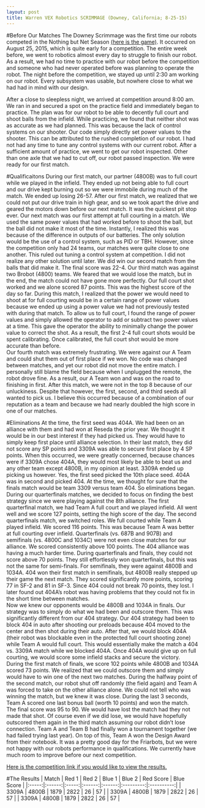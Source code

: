 ```yaml
---
layout: post
title: Warren VEX Robotics SCRIMMAGE (Downey, California; 8-25-15)
---
```

#Before Our Matches
The Downey Scrimmage was the first time our robots competed in the Nothing but Net Season [(here is the game)](https://www.youtube.com/watch?v=A8daR6qBw3M).  It occurred on August 25, 2015, which is quite early for a competition.  The entire week before, we went to robotics almost every day to struggle to finish our robot.  As a result, we had no time to practice with our robot before the competition and someone who had never operated before was planning to operate the robot.  The night before the competition, we stayed up until 2:30 am working on our robot.  Every subsystem was usable, but nowhere close to what we had had in mind with our design.

After a close to sleepless night, we arrived at competition around 8:00 am.  We ran in and secured a spot on the practice field and immediately began to practice.  The plan was for our robot to be able to decently full court and shoot balls from the infield.  While practicing, we found that neither shot was as accurate as we had planned.  This was because the lack of control systems on our shooter.  Our code simply directly set power values to the shooter.  This can be attributed to the rushed completion of our robot.  I had not had any time to tune any control systems with our current robot.  After a sufficient amount of practice, we went to get our robot inspected.  Other than one axle that we had to cut off, our robot passed inspection.  We were ready for our first match.

#Qualificaitons
During our first match, our partner (4800B) was to full court while we played in the infield.  They ended up not being able to full court and our drive kept burning out so we were immobile during much of the match.  We ended up losing 26-57.  After our first match, we realized that we could not put our drive train in high gear, and so we took apart the drive and geared the motors down before our next match.  It was the quickest pit stop ever.
Our next match was our first attempt at full courting in a match.  We used the same power values that had worked before to shoot the ball, but the ball did not make it most of the time.  Instantly, I realized this was because of the difference in outputs of our batteries. The only solution would be the use of a control system, such as PID or TBH. However, since the competition only had 24 teams, our matches were quite close to one another.  This ruled out tuning a control system at competition.  I did not realize any other solution until later.  We did win our second match from the balls that did make it. The final score was 22-4.
Our third match was against two Brobot (4800) teams.  We feared that we would lose the match, but in the end, the match could not have gone more perfectly.  Our full court shot worked and we alone scored 87 points.  This was the highest score of the day so far.  During this match, I realized that the power we would need to shoot at for full courting would be in a certain range of power values because we ended up using a power value we had not previously tested with during that match.  To allow us to full court, I found the range of power values and simply allowed the operator to add or subtract two power values at a time.  This gave the operator the ability to minimally change the power value to correct the shot.  As a result, the first 2-4 full court shots would be spent calibrating.  Once calibrated, the full court shot would be more accurate than before.   
Our fourth match was extremely frustrating.  We were against our A Team and could shut them out of first place if we won.  No code was changed between matches, and yet our robot did not move the entire match.  I personally still blame the field because when I unplugged the remote, the robot drove fine.  As a result, our A Team won and was on the road to finishing in first.  After this match, we were not in the top 8 because of our unluckiness.  Despite that however, the first, second, and third seeds all wanted to pick us.  I believe this occurred because of a combination of our reputation as a team and because we had nearly doubled the high score in one of our matches.

#Eliminations
At the time, the first seed was 404A.  We had been on an alliance with them and had won at Reseda the prior year.  We thought it would be in our best interest if they had picked us.  They would have to simply keep first place until alliance selection.  In their last match, they did not score any SP points and 3309A was able to secure first place by 4 SP points.  When this occurred, we were greatly concerned, because chances were if 3309A chose 404A, they would most likely be able to beat us and any other team except 4800B, in my opinion at least.  3309A ended up picking us however.  Yes, the first seed picked the 10th place seed. 
404A was in second and picked 404.  At the time, we thought for sure that the finals match would be team 3309 versus team 404.  So eliminations began.  During our quarterfinals matches, we decided to focus on finding the best strategy since we were playing against the 8th alliance.  The first quarterfinal match, we had Team A full court and we played infield.  All went well and we score 127 points, setting the high score of the day.  The second quarterfinals match, we switched roles.  We full courted while Team A played infield.  We scored 116 points.  This was because Team A was better at full courting over infield. Quarterfinals (vs. 687B and 907B) and semifinals (vs. 4800C and 1034C) were not even close matches for our alliance.  We scored consistently above 100 points.  The 404 alliance was having a much harder time.  During quarterfinals and finals, they could not score above 70 points. They still effortlessly won quarterfinals, but this was not the same for semi-finals. For semifinals, they were against 4800B and 1034A.  404 won their first match in semifinals, but 4800B really stepped up their game the next match.  They scored significantly more points, scoring 77 in SF-2 and 81 in SF-3.  Since 404 could not break 70 points, they lost.  I later found out 404A’s robot was having problems that they could not fix in the short time between matches.  
Now we knew our opponents would be 4800B and 1034A in finals.  Our strategy was to simply do what we had been and outscore them.  This was significantly different from our 404 strategy. Our 404 strategy had been to block 404 in auto after shooting our preloads because 404 moved to the center and then shot during their auto.  After that, we would block 404A (their robot was blockable even in the protected full court shooting zone) while Team A would full court.  This would essentially make the match a 404 vs. 3309A match while we blocked 404A.  Once 404A would give up on full courting, we would score some infield stacks and secure the victory.  
During the first match of finals, we score 102 points while 4800B and 1034A scored 73 points.  We realized that we could outscore them and simply would have to win one of the next two matches.  During the halfway point of the second match, our robot shut off randomly (the field again) and Team A was forced to take on the other alliance alone.  We could not tell who was winning the match, but we knew it was close.  During the last 3 seconds, Team A scored one last bonus ball (worth 10 points) and won the match. 	The final score was 95 to 90.  We would have lost the match had they not made that shot.  Of course even if we did lose, we would have hopefully outscored them again in the third match assuming our robot didn’t lose connection.
Team A and Team B had finally won a tournament together (we had failed trying last year).  On top of this, Team A won the Design Award from their notebook.  It was a pretty good day for the Friarbots, but we were not happy with our robots performance in qualifications.  We currently have much room to improve before our next competition.

[Here is the competition link if you would like to view the results.](http://www.robotevents.com/robot-competitions/vex-robotics-competition/re-vrc-15-2938.html)
 
#The Results
| Match  | Red 1 | Red 2 | Blue 1 | Blue 2 | Red Score | Blue Score | 
|:-----:|:------:|:-----:|:------:|:------:|:---------:|:----------:|
| 3309A | 4800B | 1879   | 2822   | 26        | 57         |
| 3309A | 4800B | 1879   | 2822   | 26        | 57         |
| 3309A | 4800B | 1879   | 2822   | 26        | 57         |
